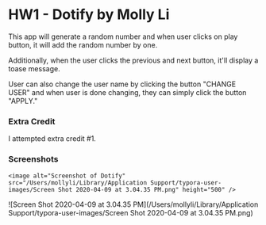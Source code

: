 # HW1 - Dotify by Molly Li

This app will generate a random number and when user clicks on play button, it will add the random number by one. 

Additionally, when the user clicks the previous and next button, it'll display a toase message.

User can also change the user name by clicking the button "CHANGE USER" and when user is done changing, they can simply click the button "APPLY."

### Extra Credit

I attempted extra credit #1.

### Screenshots

```
<image alt="Screenshot of Dotify" src="/Users/mollyli/Library/Application Support/typora-user-images/Screen Shot 2020-04-09 at 3.04.35 PM.png" height="500" />

```

![Screen Shot 2020-04-09 at 3.04.35 PM](/Users/mollyli/Library/Application Support/typora-user-images/Screen Shot 2020-04-09 at 3.04.35 PM.png)



